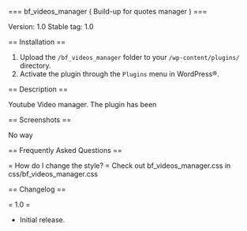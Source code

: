 === bf_videos_manager ( Build-up for quotes manager ) ===

Version: 1.0
Stable tag: 1.0

== Installation ==

1. Upload the `/bf_videos_manager` folder to your `/wp-content/plugins/` directory.
2. Activate the plugin through the `Plugins` menu in WordPress®.



== Description ==

Youtube Video manager.
The plugin has been

== Screenshots ==

No way

== Frequently Asked Questions ==

= How do I change the style? =
Check out bf_videos_manager.css in css/bf_videos_manager.css


== Changelog ==

= 1.0 =
* Initial release.